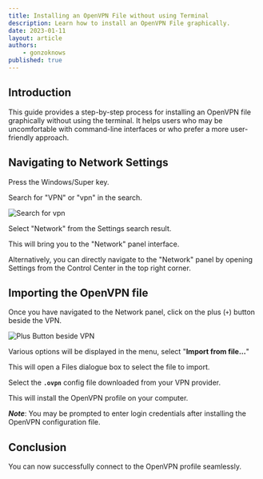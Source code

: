 ```yaml
---
title: Installing an OpenVPN File without using Terminal
description: Learn how to install an OpenVPN File graphically.
date: 2023-01-11
layout: article
authors: 
    - gonzoknows
published: true
---
```


## Introduction

This guide provides a step-by-step process for installing an OpenVPN file graphically without using the terminal. It helps users who may be uncomfortable with command-line interfaces or who prefer a more user-friendly approach.

## Navigating to Network Settings

Press the Windows/Super key.

Search for "VPN" or "vpn" in the search.

![Search for vpn](/assets/uploads/OpenVPN/install-openvpn-from-file-search.webp)

Select "Network" from the Settings search result.

This will bring you to the "Network" panel interface.

Alternatively, you can directly navigate to the "Network" panel by opening Settings from the Control Center in the top right corner.

## Importing the OpenVPN file

Once you have navigated to the Network panel, click on the plus (`+`) button beside the VPN.

![Plus Button beside VPN](/assets/uploads/OpenVPN/install-openvpn-from-file-vpn-add.webp)

Various options will be displayed in the menu, select "**Import from file...**"

This will open a Files dialogue box to select the file to import.

Select the **`.ovpn`** config file downloaded from your VPN provider.

This will install the OpenVPN profile on your computer.

_**Note**_: You may be prompted to enter login credentials after installing the OpenVPN configuration file.

## Conclusion

You can now successfully connect to the OpenVPN profile seamlessly.
